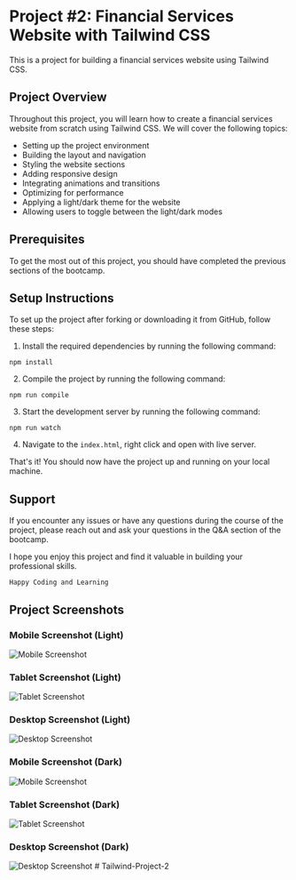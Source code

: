 # Project #2: Financial Services Website with Tailwind CSS

This is a project for building a financial services website using Tailwind CSS.

## Project Overview

Throughout this project, you will learn how to create a financial services website from scratch using Tailwind CSS. We will cover the following topics:

- Setting up the project environment
- Building the layout and navigation
- Styling the website sections
- Adding responsive design
- Integrating animations and transitions
- Optimizing for performance
- Applying a light/dark theme for the website
- Allowing users to toggle between the light/dark modes

## Prerequisites

To get the most out of this project, you should have completed the previous sections of the bootcamp.

## Setup Instructions

To set up the project after forking or downloading it from GitHub, follow these steps:

1. Install the required dependencies by running the following command:

```
npm install
```

2. Compile the project by running the following command:

```
npm run compile
```

3. Start the development server by running the following command:

```
npm run watch
```

4. Navigate to the `index.html`, right click and open with live server.

That's it! You should now have the project up and running on your local machine.

## Support

If you encounter any issues or have any questions during the course of the project, please reach out and ask your questions in the Q&A section of the bootcamp.

I hope you enjoy this project and find it valuable in building your professional skills.

```
Happy Coding and Learning
```

## Project Screenshots

### Mobile Screenshot (Light)

![Mobile Screenshot](<Project_Screenshots/1-Tailwind-CSS-Project-2-Financial-Services-Website-Mobile-(Light).png>)

### Tablet Screenshot (Light)

![Tablet Screenshot](<Project_Screenshots/2-Tailwind-CSS-Project-2-Financial-Services-Website-Tablet-(Light).png>)

### Desktop Screenshot (Light)

![Desktop Screenshot](<Project_Screenshots/3-Tailwind-CSS-Project-2-Financial-Services-Website-Desktop(Light).png>)

### Mobile Screenshot (Dark)

![Mobile Screenshot](<Project_Screenshots/4-Tailwind-CSS-Project-2-Financial-Services-Website-Mobile-(Dark).png>)

### Tablet Screenshot (Dark)

![Tablet Screenshot](<Project_Screenshots/5-Tailwind-CSS-Project-2-Financial-Services-Website-Tablet-(Dark).png>)

### Desktop Screenshot (Dark)

![Desktop Screenshot](<Project_Screenshots/6-Tailwind-CSS-Project-2-Financial-Services-Website-Desktop-(Dark).png>)
#   T a i l w i n d - P r o j e c t - 2  
 